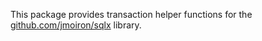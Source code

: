 This package provides transaction helper functions for the [github.com/jmoiron/sqlx](https://github.com/jmoiron/sqlx) library.
